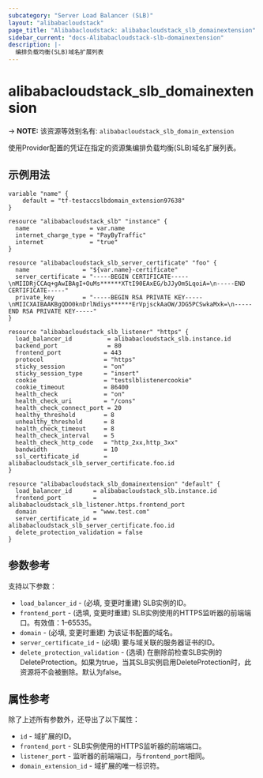 ```yaml
---
subcategory: "Server Load Balancer (SLB)"
layout: "alibabacloudstack"
page_title: "Alibabacloudstack: alibabacloudstack_slb_domainextension"
sidebar_current: "docs-Alibabacloudstack-slb-domainextension"
description: |- 
  编排负载均衡(SLB)域名扩展列表
---
```


# alibabacloudstack_slb_domainextension
-> **NOTE:** 该资源等效别名有: `alibabacloudstack_slb_domain_extension`

使用Provider配置的凭证在指定的资源集编排负载均衡(SLB)域名扩展列表。

## 示例用法

```hcl
variable "name" {
    default = "tf-testaccslbdomain_extension97638"
}

resource "alibabacloudstack_slb" "instance" {
  name                 = var.name
  internet_charge_type = "PayByTraffic"
  internet             = "true"
}

resource "alibabacloudstack_slb_server_certificate" "foo" {
  name               = "${var.name}-certificate"
  server_certificate = "-----BEGIN CERTIFICATE-----\nMIIDRjCCAq+gAwIBAgI+OuMs******XTtI90EAxEG/bJJyOm5LqoiA=\n-----END CERTIFICATE-----"
  private_key        = "-----BEGIN RSA PRIVATE KEY-----\nMIICXAIBAAKBgQDO0knDrlNdiys******ErVpjsckAaOW/JDG5PCSwkaMxk=\n-----END RSA PRIVATE KEY-----"
}

resource "alibabacloudstack_slb_listener" "https" {
  load_balancer_id          = alibabacloudstack_slb.instance.id
  backend_port              = 80
  frontend_port            = 443
  protocol                 = "https"
  sticky_session           = "on"
  sticky_session_type      = "insert"
  cookie                   = "testslblistenercookie"
  cookie_timeout           = 86400
  health_check             = "on"
  health_check_uri         = "/cons"
  health_check_connect_port = 20
  healthy_threshold        = 8
  unhealthy_threshold      = 8
  health_check_timeout     = 8
  health_check_interval    = 5
  health_check_http_code   = "http_2xx,http_3xx"
  bandwidth                = 10
  ssl_certificate_id       = alibabacloudstack_slb_server_certificate.foo.id
}

resource "alibabacloudstack_slb_domainextension" "default" {
  load_balancer_id      = alibabacloudstack_slb.instance.id
  frontend_port         = alibabacloudstack_slb_listener.https.frontend_port
  domain                = "www.test.com"
  server_certificate_id = alibabacloudstack_slb_server_certificate.foo.id
  delete_protection_validation = false
}
```

## 参数参考

支持以下参数：

* `load_balancer_id` - (必填, 变更时重建) SLB实例的ID。
* `frontend_port` - (选填, 变更时重建) SLB实例使用的HTTPS监听器的前端端口。有效值：1–65535。
* `domain` - (必填, 变更时重建) 为该证书配置的域名。
* `server_certificate_id` - (必填) 要与域关联的服务器证书的ID。
* `delete_protection_validation` - (选填) 在删除前检查SLB实例的DeleteProtection。如果为true，当其SLB实例启用DeleteProtection时，此资源将不会被删除。默认为false。

## 属性参考

除了上述所有参数外，还导出了以下属性：

* `id` - 域扩展的ID。
* `frontend_port` - SLB实例使用的HTTPS监听器的前端端口。
* `listener_port` - 监听器的前端端口，与`frontend_port`相同。
* `domain_extension_id` - 域扩展的唯一标识符。